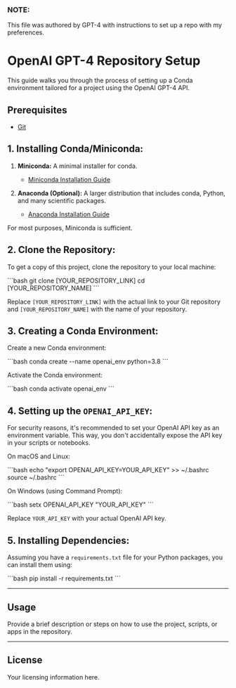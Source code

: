 ### NOTE:
This file was authored by GPT-4 with instructions to set up a repo with my preferences.

# OpenAI GPT-4 Repository Setup

This guide walks you through the process of setting up a Conda environment tailored for a project using the OpenAI GPT-4 API.

## Prerequisites

- [Git](https://git-scm.com/)
  
## 1. Installing Conda/Miniconda:

1. **Miniconda:** A minimal installer for conda.
    - [Miniconda Installation Guide](https://docs.conda.io/en/latest/miniconda.html)
    
2. **Anaconda (Optional):** A larger distribution that includes conda, Python, and many scientific packages.
    - [Anaconda Installation Guide](https://www.anaconda.com/products/distribution)
    
For most purposes, Miniconda is sufficient.

## 2. Clone the Repository:

To get a copy of this project, clone the repository to your local machine:

\```bash
git clone [YOUR_REPOSITORY_LINK]
cd [YOUR_REPOSITORY_NAME]
\```

Replace `[YOUR_REPOSITORY_LINK]` with the actual link to your Git repository and `[YOUR_REPOSITORY_NAME]` with the name of your repository.

## 3. Creating a Conda Environment:

Create a new Conda environment:

\```bash
conda create --name openai_env python=3.8
\```

Activate the Conda environment:

\```bash
conda activate openai_env
\```

## 4. Setting up the `OPENAI_API_KEY`:

For security reasons, it's recommended to set your OpenAI API key as an environment variable. This way, you don't accidentally expose the API key in your scripts or notebooks.

On macOS and Linux:

\```bash
echo "export OPENAI_API_KEY=YOUR_API_KEY" >> ~/.bashrc
source ~/.bashrc
\```

On Windows (using Command Prompt):

\```bash
setx OPENAI_API_KEY "YOUR_API_KEY"
\```

Replace `YOUR_API_KEY` with your actual OpenAI API key.

## 5. Installing Dependencies:

Assuming you have a `requirements.txt` file for your Python packages, you can install them using:

\```bash
pip install -r requirements.txt
\```

---

## Usage

Provide a brief description or steps on how to use the project, scripts, or apps in the repository.

---

## License

Your licensing information here.

